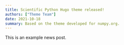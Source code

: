 ```yaml
---
title: Scientific Python Hugo theme released!
authors: ["Theme Team"]
date: 2021-10-18
summary: Based on the theme developed for numpy.org.
---
```


This is an example news post.
